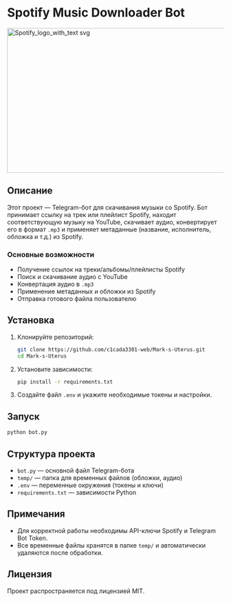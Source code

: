# Spotify Music Downloader Bot

<img width="1118" height="336" alt="Spotify_logo_with_text svg" src="https://github.com/user-attachments/assets/243adba3-a989-44d0-96ee-40feb9470aa2" />

## Описание
Этот проект — Telegram-бот для скачивания музыки со Spotify. Бот принимает ссылку на трек или плейлист Spotify, находит соответствующую музыку на YouTube, скачивает аудио, конвертирует его в формат `.mp3` и применяет метаданные (название, исполнитель, обложка и т.д.) из Spotify.

### Основные возможности
- Получение ссылок на треки/альбомы/плейлисты Spotify
- Поиск и скачивание аудио с YouTube
- Конвертация аудио в `.mp3`
- Применение метаданных и обложки из Spotify
- Отправка готового файла пользователю

## Установка
1. Клонируйте репозиторий:
   ```bash
   git clone https://github.com/c1cada3301-web/Mark-s-Uterus.git
   cd Mark-s-Uterus
   ```
2. Установите зависимости:
   ```bash
   pip install -r requirements.txt
   ```
3. Создайте файл `.env` и укажите необходимые токены и настройки.

## Запуск
```bash
python bot.py
```

## Структура проекта
- `bot.py` — основной файл Telegram-бота
- `temp/` — папка для временных файлов (обложки, аудио)
- `.env` — переменные окружения (токены и ключи)
- `requirements.txt` — зависимости Python

## Примечания
- Для корректной работы необходимы API-ключи Spotify и Telegram Bot Token.
- Все временные файлы хранятся в папке `temp/` и автоматически удаляются после обработки.

## Лицензия
Проект распространяется под лицензией MIT.
